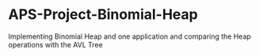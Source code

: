 # APS-Project-Binomial-Heap
Implementing Binomial Heap and one application and comparing the Heap operations with the AVL Tree
